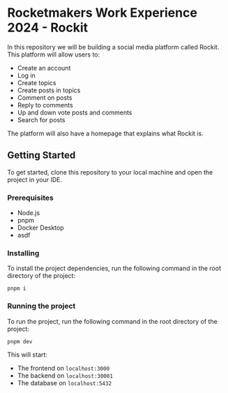 # Rocketmakers Work Experience 2024 - Rockit

In this repository we will be building a social media platform called Rockit. 
This platform will allow users to:
- Create an account
- Log in
- Create topics
- Create posts in topics
- Comment on posts
- Reply to comments
- Up and down vote posts and comments
- Search for posts
  
The platform will also have a homepage that explains what Rockit is.

## Getting Started

To get started, clone this repository to your local machine and open the project in your IDE.

### Prerequisites

- Node.js
- pnpm
- Docker Desktop
- asdf

### Installing

To install the project dependencies, run the following command in the root directory of the project:

```
pnpm i
```

### Running the project

To run the project, run the following command in the root directory of the project:

```
pnpm dev
```

This will start:
- The frontend on `localhost:3000`
- The backend on `localhost:30001`
- The database on `localhost:5432`